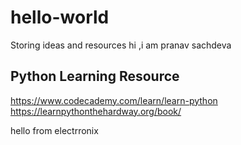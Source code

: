 # hello-world
Storing ideas and resources
hi ,i am pranav sachdeva

## Python Learning Resource
https://www.codecademy.com/learn/learn-python
https://learnpythonthehardway.org/book/

hello from electrronix
